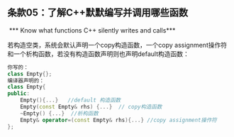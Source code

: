 ## 条款05：了解C++默默编写并调用哪些函数

​		***				Know what functions C++ silently writes and calls*** 

若构造空类，系统会默认声明一个copy构造函数，一个copy assignment操作符和一个析构函数，若没有构造函数声明则也声明default构造函数：

```c++
你写的：
class Empty{};
编译器声明的：
class Empty{
public:
	Empty(){...}   //default 构造函数
	Empty(const Empty& rhs) {...}  // copy构造函数
	~Empty() {...}  //析构函数
	Empty& operator=(const Empty& rhs){...} //copy assignment操作符
};
```

